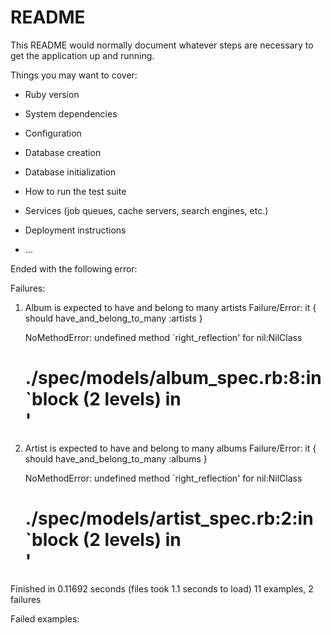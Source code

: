 # README

This README would normally document whatever steps are necessary to get the
application up and running.

Things you may want to cover:

* Ruby version

* System dependencies

* Configuration

* Database creation

* Database initialization

* How to run the test suite

* Services (job queues, cache servers, search engines, etc.)

* Deployment instructions

* ...



Ended with the following error:

Failures:

  1) Album is expected to have and belong to many artists
     Failure/Error: it { should have_and_belong_to_many :artists }

     NoMethodError:
       undefined method `right_reflection' for nil:NilClass
     # ./spec/models/album_spec.rb:8:in `block (2 levels) in <main>'

  2) Artist is expected to have and belong to many albums
     Failure/Error: it { should have_and_belong_to_many :albums }

     NoMethodError:
       undefined method `right_reflection' for nil:NilClass
     # ./spec/models/artist_spec.rb:2:in `block (2 levels) in <main>'

Finished in 0.11692 seconds (files took 1.1 seconds to load)
11 examples, 2 failures

Failed examples:
